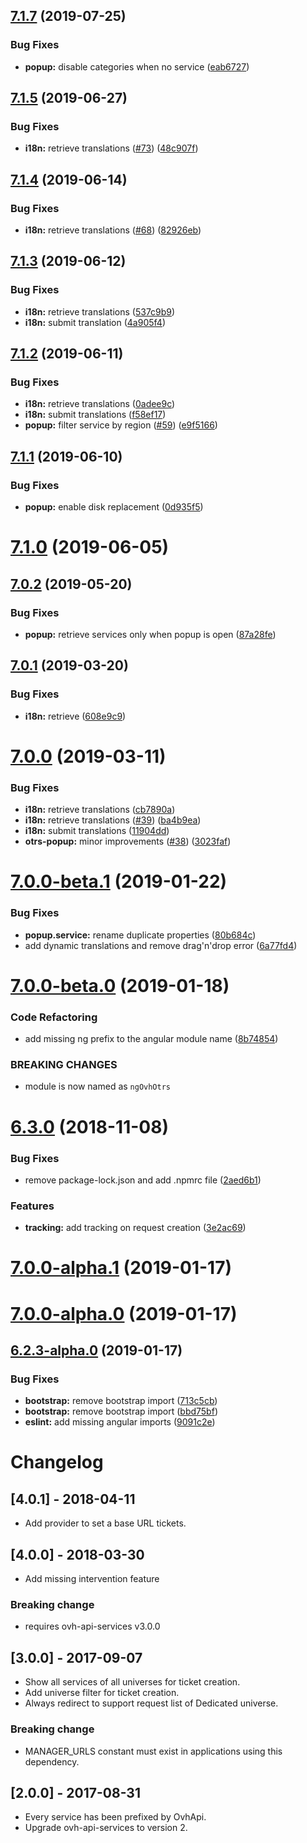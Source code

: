 ## [7.1.7](https://github.com/ovh-ux/ng-ovh-otrs/compare/v7.1.6...v7.1.7) (2019-07-25)


### Bug Fixes

* **popup:** disable categories when no service ([eab6727](https://github.com/ovh-ux/ng-ovh-otrs/commit/eab6727))



## [7.1.5](https://github.com/ovh-ux/ng-ovh-otrs/compare/v7.1.4...v7.1.5) (2019-06-27)


### Bug Fixes

* **i18n:** retrieve translations ([#73](https://github.com/ovh-ux/ng-ovh-otrs/issues/73)) ([48c907f](https://github.com/ovh-ux/ng-ovh-otrs/commit/48c907f))



## [7.1.4](https://github.com/ovh-ux/ng-ovh-otrs/compare/v7.1.3...v7.1.4) (2019-06-14)


### Bug Fixes

* **i18n:** retrieve translations ([#68](https://github.com/ovh-ux/ng-ovh-otrs/issues/68)) ([82926eb](https://github.com/ovh-ux/ng-ovh-otrs/commit/82926eb))



## [7.1.3](https://github.com/ovh-ux/ng-ovh-otrs/compare/v7.1.2...v7.1.3) (2019-06-12)


### Bug Fixes

* **i18n:** retrieve translations ([537c9b9](https://github.com/ovh-ux/ng-ovh-otrs/commit/537c9b9))
* **i18n:** submit translation ([4a905f4](https://github.com/ovh-ux/ng-ovh-otrs/commit/4a905f4))



## [7.1.2](https://github.com/ovh-ux/ng-ovh-otrs/compare/v7.1.1...v7.1.2) (2019-06-11)


### Bug Fixes

* **i18n:** retrieve translations ([0adee9c](https://github.com/ovh-ux/ng-ovh-otrs/commit/0adee9c))
* **i18n:** submit translations ([f58ef17](https://github.com/ovh-ux/ng-ovh-otrs/commit/f58ef17))
* **popup:** filter service by region ([#59](https://github.com/ovh-ux/ng-ovh-otrs/issues/59)) ([e9f5166](https://github.com/ovh-ux/ng-ovh-otrs/commit/e9f5166))



## [7.1.1](https://github.com/ovh-ux/ng-ovh-otrs/compare/v7.1.0...v7.1.1) (2019-06-10)


### Bug Fixes

* **popup:** enable disk replacement ([0d935f5](https://github.com/ovh-ux/ng-ovh-otrs/commit/0d935f5))



# [7.1.0](https://github.com/ovh-ux/ng-ovh-otrs/compare/v7.0.2...v7.1.0) (2019-06-05)



## [7.0.2](https://github.com/ovh-ux/ng-ovh-otrs/compare/v7.0.1...v7.0.2) (2019-05-20)


### Bug Fixes

* **popup:** retrieve services only when popup is open ([87a28fe](https://github.com/ovh-ux/ng-ovh-otrs/commit/87a28fe))



## [7.0.1](https://github.com/ovh-ux/ng-ovh-otrs/compare/v7.0.0...v7.0.1) (2019-03-20)


### Bug Fixes

* **i18n:** retrieve ([608e9c9](https://github.com/ovh-ux/ng-ovh-otrs/commit/608e9c9))



# [7.0.0](https://github.com/ovh-ux/ng-ovh-otrs/compare/v7.0.0-beta.1...v7.0.0) (2019-03-11)


### Bug Fixes

* **i18n:** retrieve translations ([cb7890a](https://github.com/ovh-ux/ng-ovh-otrs/commit/cb7890a))
* **i18n:** retrieve translations ([#39](https://github.com/ovh-ux/ng-ovh-otrs/issues/39)) ([ba4b9ea](https://github.com/ovh-ux/ng-ovh-otrs/commit/ba4b9ea))
* **i18n:** submit translations ([11904dd](https://github.com/ovh-ux/ng-ovh-otrs/commit/11904dd))
* **otrs-popup:** minor improvements ([#38](https://github.com/ovh-ux/ng-ovh-otrs/issues/38)) ([3023faf](https://github.com/ovh-ux/ng-ovh-otrs/commit/3023faf))



# [7.0.0-beta.1](https://github.com/ovh-ux/ng-ovh-otrs/compare/v7.0.0-beta.0...v7.0.0-beta.1) (2019-01-22)


### Bug Fixes

* **popup.service:** rename duplicate properties ([80b684c](https://github.com/ovh-ux/ng-ovh-otrs/commit/80b684c))
* add dynamic translations and remove drag'n'drop error ([6a77fd4](https://github.com/ovh-ux/ng-ovh-otrs/commit/6a77fd4))



# [7.0.0-beta.0](https://github.com/ovh-ux/ng-ovh-otrs/compare/v7.0.0-alpha.1...v7.0.0-beta.0) (2019-01-18)


### Code Refactoring

* add missing ng prefix to the angular module name ([8b74854](https://github.com/ovh-ux/ng-ovh-otrs/commit/8b74854))


### BREAKING CHANGES

* module is now named as `ngOvhOtrs`



# [6.3.0](https://github.com/ovh-ux/ng-ovh-otrs/compare/v6.2.2...v6.3.0) (2018-11-08)


### Bug Fixes

* remove package-lock.json and add .npmrc file ([2aed6b1](https://github.com/ovh-ux/ng-ovh-otrs/commit/2aed6b1))


### Features

* **tracking:** add tracking on request creation ([3e2ac69](https://github.com/ovh-ux/ng-ovh-otrs/commit/3e2ac69))



# [7.0.0-alpha.1](https://github.com/ovh-ux/ovh-angular-otrs/compare/v6.2.3-alpha.0...v7.0.0-alpha.1) (2019-01-17)



# [7.0.0-alpha.0](https://github.com/ovh-ux/ovh-angular-otrs/compare/v6.2.3-alpha.0...v7.0.0-alpha.0) (2019-01-17)



## [6.2.3-alpha.0](https://github.com/ovh-ux/ovh-angular-otrs/compare/v6.2.2...v6.2.3-alpha.0) (2019-01-17)


### Bug Fixes

* **bootstrap:** remove bootstrap import ([713c5cb](https://github.com/ovh-ux/ovh-angular-otrs/commit/713c5cb))
* **bootstrap:** remove bootstrap import ([bbd75bf](https://github.com/ovh-ux/ovh-angular-otrs/commit/bbd75bf))
* **eslint:** add missing angular imports ([9091c2e](https://github.com/ovh-ux/ovh-angular-otrs/commit/9091c2e))



# Changelog

## [4.0.1] - 2018-04-11
- Add provider to set a base URL tickets.

## [4.0.0] - 2018-03-30
- Add missing intervention feature
### Breaking change
- requires ovh-api-services v3.0.0

## [3.0.0] - 2017-09-07
- Show all services of all universes for ticket creation.
- Add universe filter for ticket creation.
- Always redirect to support request list of Dedicated universe.
### Breaking change
- MANAGER_URLS constant must exist in applications using this dependency.


## [2.0.0] - 2017-08-31
- Every service has been prefixed by OvhApi.
- Upgrade ovh-api-services to version 2.
